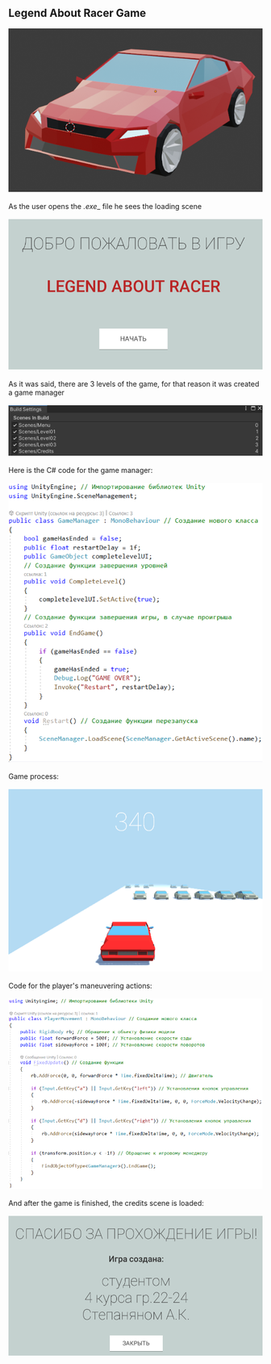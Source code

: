 ## Legend About Racer Game

![](../images/car_model.png)<br><br>
As the user opens the _.exe__ file he sees the loading scene<br><br>![](../images/loading_scene.png)<br><br>
As it was said, there are 3 levels of the game, for that reason it was created a game manager<br><br>![](../images/game_manager.png)<br><br>
Here is the C# code for the game manager:<br><br>![](../images/game_manager_code.png)<br><br>
Game process:<br><br>![](../images/game_process.png)<br><br>
Code for the player's maneuvering actions:<br><br>![](../images/player_movement_code.png)<br><br>
And after the game is finished, the credits scene is loaded:<br><br>![](../images/credits_scene.png)
